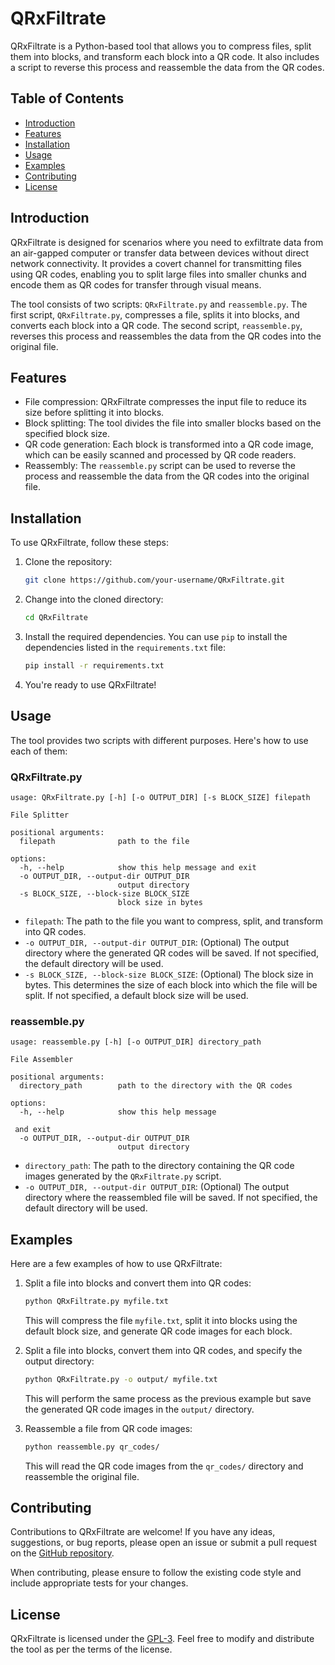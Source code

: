 # QRxFiltrate

QRxFiltrate is a Python-based tool that allows you to compress files, split them into blocks, and transform each block into a QR code. It also includes a script to reverse this process and reassemble the data from the QR codes.

## Table of Contents

- [Introduction](#introduction)
- [Features](#features)
- [Installation](#installation)
- [Usage](#usage)
- [Examples](#examples)
- [Contributing](#contributing)
- [License](#license)

## Introduction

QRxFiltrate is designed for scenarios where you need to exfiltrate data from an air-gapped computer or transfer data between devices without direct network connectivity. It provides a covert channel for transmitting files using QR codes, enabling you to split large files into smaller chunks and encode them as QR codes for transfer through visual means.

The tool consists of two scripts: `QRxFiltrate.py` and `reassemble.py`. The first script, `QRxFiltrate.py`, compresses a file, splits it into blocks, and converts each block into a QR code. The second script, `reassemble.py`, reverses this process and reassembles the data from the QR codes into the original file.

## Features

- File compression: QRxFiltrate compresses the input file to reduce its size before splitting it into blocks.
- Block splitting: The tool divides the file into smaller blocks based on the specified block size.
- QR code generation: Each block is transformed into a QR code image, which can be easily scanned and processed by QR code readers.
- Reassembly: The `reassemble.py` script can be used to reverse the process and reassemble the data from the QR codes into the original file.

## Installation

To use QRxFiltrate, follow these steps:

1. Clone the repository:

   ```bash
   git clone https://github.com/your-username/QRxFiltrate.git
   ```

2. Change into the cloned directory:

   ```bash
   cd QRxFiltrate
   ```

3. Install the required dependencies. You can use `pip` to install the dependencies listed in the `requirements.txt` file:

   ```bash
   pip install -r requirements.txt
   ```

4. You're ready to use QRxFiltrate!

## Usage

The tool provides two scripts with different purposes. Here's how to use each of them:

### QRxFiltrate.py

```
usage: QRxFiltrate.py [-h] [-o OUTPUT_DIR] [-s BLOCK_SIZE] filepath

File Splitter

positional arguments:
  filepath              path to the file

options:
  -h, --help            show this help message and exit
  -o OUTPUT_DIR, --output-dir OUTPUT_DIR
                        output directory
  -s BLOCK_SIZE, --block-size BLOCK_SIZE
                        block size in bytes
```

- `filepath`: The path to the file you want to compress, split, and transform into QR codes.
- `-o OUTPUT_DIR, --output-dir OUTPUT_DIR`: (Optional) The output directory where the generated QR codes will be saved. If not specified, the default directory will be used.
- `-s BLOCK_SIZE, --block-size BLOCK_SIZE`: (Optional) The block size in bytes. This determines the size of each block into which the file will be split. If not specified, a default block size will be used.

### reassemble.py

```
usage: reassemble.py [-h] [-o OUTPUT_DIR] directory_path

File Assembler

positional arguments:
  directory_path        path to the directory with the QR codes

options:
  -h, --help            show this help message

 and exit
  -o OUTPUT_DIR, --output-dir OUTPUT_DIR
                        output directory
```

- `directory_path`: The path to the directory containing the QR code images generated by the `QRxFiltrate.py` script.
- `-o OUTPUT_DIR, --output-dir OUTPUT_DIR`: (Optional) The output directory where the reassembled file will be saved. If not specified, the default directory will be used.

## Examples

Here are a few examples of how to use QRxFiltrate:

1. Split a file into blocks and convert them into QR codes:

   ```bash
   python QRxFiltrate.py myfile.txt
   ```

   This will compress the file `myfile.txt`, split it into blocks using the default block size, and generate QR code images for each block.

2. Split a file into blocks, convert them into QR codes, and specify the output directory:

   ```bash
   python QRxFiltrate.py -o output/ myfile.txt
   ```

   This will perform the same process as the previous example but save the generated QR code images in the `output/` directory.

3. Reassemble a file from QR code images:

   ```bash
   python reassemble.py qr_codes/
   ```

   This will read the QR code images from the `qr_codes/` directory and reassemble the original file.

## Contributing

Contributions to QRxFiltrate are welcome! If you have any ideas, suggestions, or bug reports, please open an issue or submit a pull request on the [GitHub repository](https://github.com/OAAmine/QRxFiltrate).

When contributing, please ensure to follow the existing code style and include appropriate tests for your changes.

## License

QRxFiltrate is licensed under the [GPL-3](LICENSE). Feel free to modify and distribute the tool as per the terms of the license.
